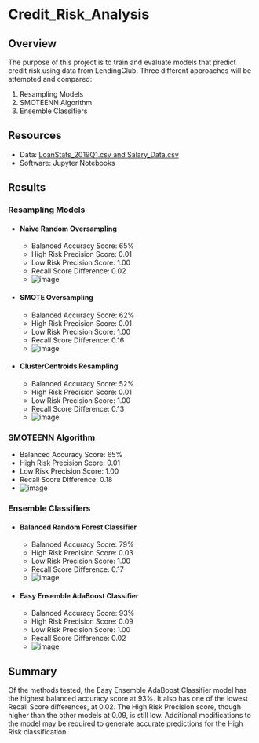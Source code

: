 # Credit_Risk_Analysis
## Overview
The purpose of this project is to train and evaluate models that predict credit risk using data from LendingClub. Three different approaches will be attempted and compared:
  1. Resampling Models
  2. SMOTEENN Algorithm
  3. Ensemble Classifiers

## Resources
- Data: [LoanStats_2019Q1.csv and Salary_Data.csv](https://github.com/mcarson16/Credit_Risk_Analysis/blob/main/Resources.zip)
- Software: Jupyter Notebooks

## Results

### Resampling Models
- #### Naive Random Oversampling
  - Balanced Accuracy Score: 65%
  - High Risk Precision Score: 0.01
  - Low Risk Precision Score: 1.00
  - Recall Score Difference: 0.02  
  - ![image](https://user-images.githubusercontent.com/83254435/133009827-f67e21fe-90be-458e-ab9c-0e5d09b8d85f.png)

- #### SMOTE Oversampling
  - Balanced Accuracy Score: 62%
  - High Risk Precision Score: 0.01
  - Low Risk Precision Score: 1.00
  - Recall Score Difference: 0.16
  - ![image](https://user-images.githubusercontent.com/83254435/133009850-4e0c7850-16f9-4be6-bed1-1481c830c44b.png)

- #### ClusterCentroids Resampling
  - Balanced Accuracy Score: 52%
  - High Risk Precision Score: 0.01
  - Low Risk Precision Score: 1.00
  - Recall Score Difference: 0.13
  - ![image](https://user-images.githubusercontent.com/83254435/133009905-9e8b8029-5b09-43a1-833f-ac6d6101828c.png)

### SMOTEENN Algorithm
  - Balanced Accuracy Score: 65%
  - High Risk Precision Score: 0.01
  - Low Risk Precision Score: 1.00
  - Recall Score Difference: 0.18
  - ![image](https://user-images.githubusercontent.com/83254435/133010002-5b3e1fe3-015a-4cc3-bb6f-8bd91de99d55.png)

### Ensemble Classifiers
- #### Balanced Random Forest Classifier
  - Balanced Accuracy Score: 79%
  - High Risk Precision Score: 0.03
  - Low Risk Precision Score: 1.00
  - Recall Score Difference: 0.17
  - ![image](https://user-images.githubusercontent.com/83254435/133010134-13e7d4e8-cfcb-4bed-936e-9a6f35db4a80.png)

- #### Easy Ensemble AdaBoost Classifier
  - Balanced Accuracy Score: 93%
  - High Risk Precision Score: 0.09
  - Low Risk Precision Score: 1.00
  - Recall Score Difference: 0.02
  - ![image](https://user-images.githubusercontent.com/83254435/133010174-85d9e39a-a82d-4e2a-9e83-12092551b9fc.png)

## Summary
Of the methods tested, the Easy Ensemble AdaBoost Classifier model has the highest balanced accuracy score at 93%. It also has one of the lowest Recall Score differences, at 0.02. The High Risk Precision score, though higher than the other models at 0.09, is still low. Additional modifications to the model may be required to generate accurate predictions for the High Risk classification.

